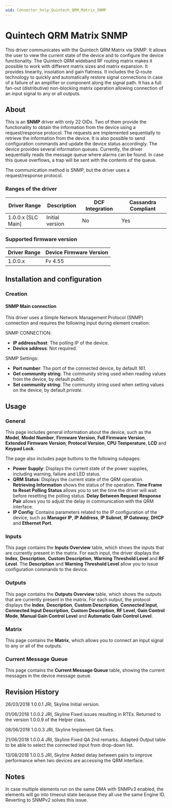 ```yaml
---
uid: Connector_help_Quintech_QRM_Matrix_SNMP
---
```


# Quintech QRM Matrix SNMP

This driver communicates with the Quintech QRM Matrix via SNMP. It allows the user to view the current state of the device and to configure the device functionality. The Quintech QRM wideband RF routing matrix makes it possible to work with different matrix sizes and matrix expansion. It provides linearity, insolation and gain flatness. It includes the Q-route technology to quickly and automatically restore signal connections in case of a failure of an amplifier or component along the signal path. It has a full fan-out (distributive) non-blocking matrix operation allowing connection of an input signal to any or all outputs.

## About

This is an **SNMP** driver with only 22 OIDs. Two of them provide the functionality to obtain the information from the device using a request/response protocol. The requests are implemented sequentially to retrieve the information from the device. It is also possible to send configuration commands and update the device status accordingly. The device provides several information queues. Currently, the driver sequentially reads the message queue where alarms can be found. In case this queue overflows, a trap will be sent with the contents of the queue.

The communication method is SNMP, but the driver uses a request/response protocol.

### Ranges of the driver

| **Driver Range**     | **Description** | **DCF Integration** | **Cassandra Compliant** |
|----------------------|-----------------|---------------------|-------------------------|
| 1.0.0.x \[SLC Main\] | Initial version | No                  | Yes                     |

### Supported firmware version

| **Driver Range** | **Device Firmware Version** |
|------------------|-----------------------------|
| 1.0.0.x          | Fv 4.55                     |

## Installation and configuration

### Creation

#### SNMP Main connection

This driver uses a Simple Network Management Protocol (SNMP) connection and requires the following input during element creation:

SNMP CONNECTION:

- **IP address/host**: The polling IP of the device.
- **Device address**: Not required.

SNMP Settings:

- **Port number**: The port of the connected device, by default *161*.
- **Get community string**: The community string used when reading values from the device, by default *public*.
- **Set community string**: The community string used when setting values on the device, by default *private*.

## Usage

### General

This page includes general information about the device, such as the **Model**, **Model Number**, **Firmware Version**, **Full Firmware Version**, **Extended Firmware Version**, **Protocol Version**, **CPU Temperature**, **LCD** and **Keypad Lock**.

The page also includes page buttons to the following subpages:

- **Power Supply**: Displays the current state of the power supplies, including warning, failure and LED status.
- **QRM Status**: Displays the current state of the QRM operation. **Retrieving Information** shows the status of the operation. **Time Frame to Reset Polling Status** allows you to set the time the driver will wait before resetting the polling status. **Delay Between Request Response Pair** allows you to adjust the delay in communication with the QRM interface.
- **IP Config**: Contains parameters related to the IP configuration of the device, such as **Manager IP**, **IP Address**, **IP Subnet**, **IP Gateway**, **DHCP** and **Ethernet Port**.

### Inputs

This page contains the **Inputs Overview** table, which shows the inputs that are currently present in the matrix. For each input, the driver displays the **Index**, **Description**, **Custom Description**, **Warning Threshold Level** and **RF Level**. The **Description** and **Warning Threshold Level** allow you to issue configuration commands to the device.

### Outputs

This page contains the **Outputs Overview** table, which shows the outputs that are currently present in the matrix. For each output, the protocol displays the **Index**, **Description**, **Custom Description**, **Connected Input**, **Connected Input Description**, **Custom Description**, **RF Level**, **Gain Control Mode**, **Manual Gain Control Level** and **Automatic Gain Control Level**.

### Matrix

This page contains the **Matrix**, which allows you to connect an input signal to any or all of the outputs.

### Current Message Queue

This page contains the **Current Message Queue** table, showing the current messages in the device message queue.

## Revision History

26/03/2018 1.0.0.1 JRI, Skyline Initial version.

01/06/2018 1.0.0.2 JRI, Skyline Fixed issues resulting in RTEs. Returned to the version 1.0.0.9 of the Helper class.

08/06/2018 1.0.0.3 JRI, Skyline Implement QA fixes.

21/06/2018 1.0.0.4 JRI, Skyline Fixed QA 2nd remarks. Adapted Output table to be able to select the connected input from drop-down list.

13/08/2018 1.0.0.5 JRI, Skyline Added delay between pairs to improve performance when two devices are accessing the QRM interface.

## Notes

In case multiple elements run on the same DMA with SNMPv3 enabled, the elements will go into timeout state because they all use the same Engine ID. Reverting to SNMPv2 solves this issue.
